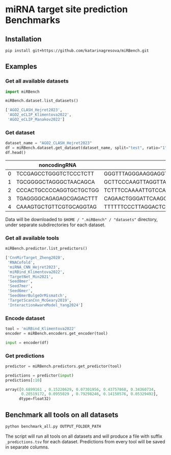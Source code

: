 # miRNA target site prediction Benchmarks

## Installation

```bash
pip install git+https://github.com/katarinagresova/miRBench.git
```

## Examples

### Get all available datasets

```python
import miRBench

miRBench.dataset.list_datasets()
```

```python
['AGO2_CLASH_Hejret2023',
 'AGO2_eCLIP_Klimentova2022',
 'AGO2_eCLIP_Manakov2022']
```

### Get dataset

```python
dataset_name = "AGO2_CLASH_Hejret2023"
df = miRBench.dataset.get_dataset(dataset_name, split="test", ratio="1")
df.head()
```

|	| noncodingRNA	| gene |	label |
| -------- | ------- | ------- | ------- |
| 0 |	TCCGAGCCTGGGTCTCCCTCTT	 |GGGTTTAGGGAAGGAGGTTCGGAGACAGGGAGCCAAGGCCTCTGTC... |	1 |
|1 |	TGCGGGGCTAGGGCTAACAGCA	|GCTTCCCAAGTTAGGTTAGTGATGTGAAATGCTCCTGTCCCTGGCC...	| 1 |
| 2 |	CCCACTGCCCCAGGTGCTGCTGG	|TCTTTCCAAAATTGTCCAGCAGCTTGAATGAGGCAGTGACAATTCT...	| 1 |
| 3 |	TGAGGGGCAGAGAGCGAGACTTT	|CAGAACTGGGATTCAAGCGAGGTCTGGCCCCTCAGTCTGTGGCTTT...	| 1 |
| 4	 |CAAAGTGCTGTTCGTGCAGGTAG	|TTTTTTCCCTTAGGACTCTGCACTTTATAGAATGTTGTAAAACAGA...	| 1 |

Data will be downloaded to `$HOME / ".miRBench" / "datasets"` directory, under separate subdirectories for each dataset.

### Get all available tools

```python
miRBench.predictor.list_predictors()
```
```python
['CnnMirTarget_Zheng2020',
 'RNACofold',
 'miRNA_CNN_Hejret2023',
 'miRBind_Klimentova2022',
 'TargetNet_Min2021',
 'Seed8mer',
 'Seed7mer',
 'Seed6mer',
 'Seed6merBulgeOrMismatch',
 'TargetScanCnn_McGeary2019',
 'InteractionAwareModel_Yang2024']
```

### Encode dataset

```python
tool = 'miRBind_Klimentova2022'
encoder = miRBench.encoders.get_encoder(tool)

input = encoder(df)
```

### Get predictions

```python
predictor = miRBench.predictors.get_predictor(tool)

predictions = predictor(input)
predictions[:10]
```

```python
array([0.6899161 , 0.15220629, 0.07301956, 0.43757868, 0.34360734,
       0.20519172, 0.0955029 , 0.79298246, 0.14150576, 0.05329492],
      dtype=float32)
```

## Benchmark all tools on all datasets

```bash
python benchmark_all.py OUTPUT_FOLDER_PATH
```

The script will run all tools on all datasets and will produce a file with suffix `_predictions.tsv` for each dataset. Predictions from every tool will be saved in separate columns.